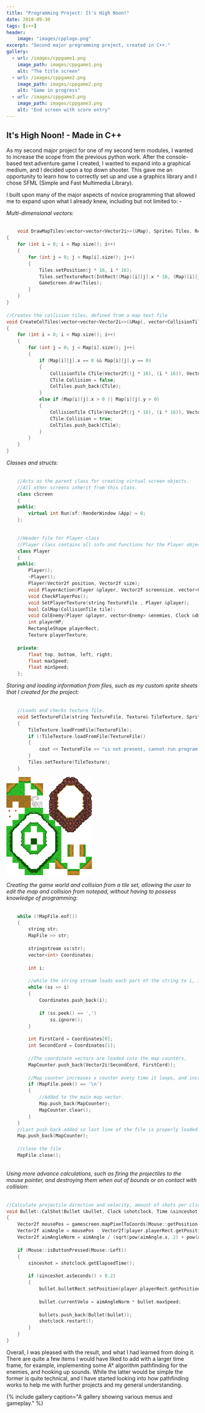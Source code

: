 ```yaml
---
title: "Programming Project: It's High Noon!"
date: 2018-09-30
tags: [c++]
header:
    image: "images/cpplogo.png"
excerpt: "Second major programming project, created in C++."
gallery:
  - url: /images/cppgame1.png
    image_path: images/cppgame1.png
    alt: "The title screen"
  - url: /images/cppgame2.png
    image_path: images/cppgame2.png
    alt: "Game in progress"
  - url: /images/cppgame3.png
    image_path: images/cppgame3.png
    alt: "End screen with score entry"
---
```


## It's High Noon! - Made in C++

As my second major project for one of my second term modules, I wanted to increase the scope from the previous python work. After the console-based text adventure game I created, I wanted to expand into a graphical medium, and I decided upon a top down shooter. This gave me an opportunity to learn how to correctly set up and use a graphics library and I chose SFML (Simple and Fast Multimedia Library).

I built upon many of the major aspects of novice programming that allowed me to expand upon what I already knew, including but not limited to: -

_Multi-dimensional vectors:_

```c++

    void DrawMapTiles(vector<vector<Vector2i>>(&Map), Sprite& Tiles, RenderWindow& GameScreen)
{
	for (int i = 0; i < Map.size(); i++)
	{	
		for (int j = 0; j < Map[i].size(); j++)
		{
			Tiles.setPosition(j * 16, i * 16);
			Tiles.setTextureRect(IntRect((Map)[i][j].x * 16, (Map)[i][j].y * 16, 16, 16));
			GameScreen.draw(Tiles);
		}
	}
}

//Creates the collision tiles, defined from a map text file
void CreateColTiles(vector<vector<Vector2i>>(&Map), vector<CollisionTile>(&ColTiles))
{
	for (int i = 0; i < Map.size(); i++)
	{
		for (int j = 0; j < Map[i].size(); j++)
		{
			if (Map[i][j].x == 0 && Map[i][j].y == 0)
			{
				CollisionTile CTile(Vector2f((j * 16), (i * 16)), Vector2f(16, 16), Color::Transparent);
				CTile.Collision = false;
				ColTiles.push_back(CTile);
			}
			else if (Map[i][j].x > 0 || Map[i][j].y > 0)
			{
				CollisionTile CTile(Vector2f((j * 16), (i * 16)), Vector2f(16, 16), Color::Transparent);
				CTile.Collision = true;
				ColTiles.push_back(CTile);
			}
		}
	}
}

```

_Classes and structs:_

```c++

    //Acts as the parent class for creating virtual screen objects.
    //All other screens inherit from this class.
    class cScreen
    {
    public:
	    virtual int Run(sf::RenderWindow &App) = 0;
    };

```
```c++

    //Header file for Player class
    //Player class contains all info and functions for the Player object.
    class Player
    {
    public:
        Player();
        ~Player();
        Player(Vector2f position, Vector2f size);
        void PlayerAction(Player &player, Vector2f screensize, vector<CollisionTile> &ColTiles, Clock &frameclock, Time &frametime);
        void CheckPlayerPos();
        void SetPlayerTexture(string TextureFile , Player &player);
        bool ColMap(CollisionTile tile);
        void ColEnemy(Player &player, vector<Enemy> &enemies, Clock &dmgclock, Time &sincedmg);
        int playerHP;
        RectangleShape playerRect;
        Texture playerTexture;

    private:
        float top, bottom, left, right;
        float maxSpeed;
        float minSpeed;
    };

```

_Storing and loading information from files, such as my custom sprite sheets that I created for the project:_

```c++

    //Loads and checks texture file.
    void SetTextureFile(string TextureFile, Texture& TileTexture, Sprite& Tiles)
    {
        TileTexture.loadFromFile(TextureFile);
        if (!TileTexture.loadFromFile(TextureFile))
        {
            cout << TextureFile << "is not present, cannot run program." << endl;;
        }
        Tiles.setTexture(TileTexture);
    }
```

<img src="https://github.com/Sir-Benj/Portfolio/blob/master/images/TileSetProject.png" alt="Tile Set" class="align-center">

_Creating the game world and collision from a tile set, allowing the user to edit the map and collision from notepad, without having to possess knowledge of programming:_

```c++

    while (!MapFile.eof())
    {
        string str;
        MapFile >> str;

        stringstream ss(str);
        vector<int> Coordinates;

        int i;

        //while the string stream loads each part of the string to i, ignoring commas, it pushes i onto the coordinate vector.
        while (ss >> i)
        {
            Coordinates.push_back(i);

            if (ss.peek() == ',')
                ss.ignore();
        }

        int FirstCord = Coordinates[0];
        int SecondCord = Coordinates[1];

        //The coordinate vectors are loaded into the map counters.
        MapCounter.push_back(Vector2i(SecondCord, FirstCord));

        //Map counter increases x counter every time it loops, and increases y if a newline is present in the file.
        if (MapFile.peek() == '\n')
        {
            //Added to the main map vector.
            Map.push_back(MapCounter);
            MapCounter.clear();
        }
    }
    //Last push back added so last line of the file is properly loaded.
    Map.push_back(MapCounter);

    //close the file
    MapFile.close();
    
```

_Using more advance calculations, such as firing the projectiles to the mouse pointer, and destroying them when out of bounds or on contact with collision:_

```c++

//Calculate projectile direction and velocity, amount of shots per click limited by timer
void Bullet::CalShot(Bullet &bullet, Clock &shotclock, Time &sinceshot, vector<Bullet> &bullets, RenderWindow &gamescreen, Player &player)
{
	Vector2f mousePos = gamescreen.mapPixelToCoords(Mouse::getPosition(gamescreen));
	Vector2f aimAngle = mousePos - Vector2f(player.playerRect.getPosition().x + (player.playerRect.getSize().x / 2), player.playerRect.getPosition().y + player.playerRect.getSize().y);
	Vector2f aimAngleNorm = aimAngle / (sqrt(pow(aimAngle.x, 2) + pow(aimAngle.y, 2)));

	if (Mouse::isButtonPressed(Mouse::Left))
	{
		sinceshot = shotclock.getElapsedTime();

		if (sinceshot.asSeconds() > 0.2)
		{
			bullet.bulletRect.setPosition(player.playerRect.getPosition().x + (player.playerRect.getSize().x / 2), player.playerRect.getPosition().y + player.playerRect.getSize().y);

			bullet.currentVelo = aimAngleNorm * bullet.maxSpeed;

			bullets.push_back(Bullet(bullet));
			shotclock.restart();
		}
	}
}

```

Overall, I was pleased with the result, and what I had learned from doing it. There are quite a few items I would have liked to add with a larger time frame, for example, implementing some A* algorithm pathfinding for the enemies, and hooking up sounds. While the latter would be simple the former is quite technical, and I have started looking into how pathfinding works to help me with further projects and my general understanding.


{% include gallery caption="A gallery showing various menus and gameplay." %}